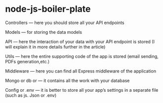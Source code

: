 # node-js-boiler-plate

Controllers — here you should store all your API endpoints

Models — for storing the data models

API — here the interaction of your data with your API endpoint is stored (I will explain it in more details further in the article)

Utils — here the entire supporting code of the app is stored (email sending, PDFs generation,etc.)

Middleware — here you can find all Express middleware of the application

Mongo or db or <yourDatabaseName> — it contains all the work with your database

Сonfig or .env — it is better to store all your app’s settings in a separate file (such as js. Json or .env)
